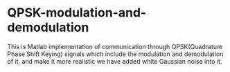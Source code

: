 # QPSK-modulation-and-demodulation
This is Matlab implementation of communication through QPSK(Quadrature  Phase Shift Keying) signals which include the modulation and demodulation of it, and make it more realistic we have added white Gaussian noise into it.
